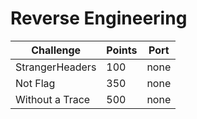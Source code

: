 # Reverse Engineering

| Challenge           | Points | Port |
| --------------------| ------ | ---- |
| StrangerHeaders     | 100    | none |
| Not Flag            | 350    | none |
| Without a Trace     | 500    | none |
